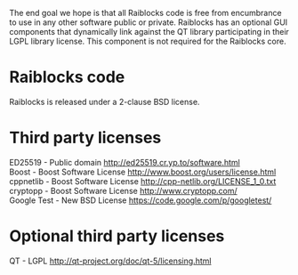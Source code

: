 The end goal we hope is that all Raiblocks code is free from encumbrance to use in any other software public or private.  Raiblocks has an optional GUI components that dynamically link against the QT library participating in their LGPL library license.  This component is not required for the Raiblocks core.  
  
# Raiblocks code  
Raiblocks is released under a 2-clause BSD license.  
  
# Third party licenses  
ED25519 - Public domain http://ed25519.cr.yp.to/software.html  
Boost - Boost Software License http://www.boost.org/users/license.html  
cppnetlib - Boost Software License http://cpp-netlib.org/LICENSE_1_0.txt  
cryptopp - Boost Software License http://www.cryptopp.com/  
Google Test - New BSD License https://code.google.com/p/googletest/  
  
# Optional third party licenses  
QT - LGPL http://qt-project.org/doc/qt-5/licensing.html  
